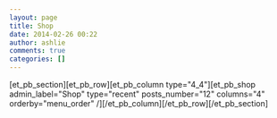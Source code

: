 ```yaml
---
layout: page
title: Shop
date: 2014-02-26 00:22
author: ashlie
comments: true
categories: []
---
```

[et_pb_section][et_pb_row][et_pb_column type="4_4"][et_pb_shop admin_label="Shop" type="recent" posts_number="12" columns="4" orderby="menu_order" /][/et_pb_column][/et_pb_row][/et_pb_section]
